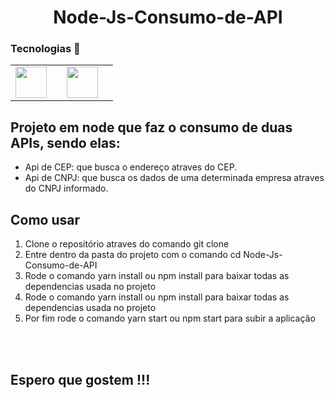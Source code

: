  <h1 align="center"> 
 Node-Js-Consumo-de-API
</h1>

<h3> Tecnologias 🚀 </h3>

<table border="0">
 <tr>
  <td> <a href="https://nodejs.org/en//"> <img src= "https://icongr.am/devicon/nodejs-original.svg?size=128&color=currentColor" width="50px" height="50px"></a><td>
  <td>  <a href="https://www.w3schools.com/html/"><img src="https://icongr.am/devicon/html5-original.svg?size=128&color=currentColor" width="50px" height="50px"></a><td>
 </tr>
</table> 
  
<h2> Projeto em node que faz o consumo de duas APIs, sendo elas: </h2>
<ul>
  <li>Api de CEP: que busca o endereço atraves do CEP.</li>
  <li>Api de CNPJ: que busca os dados de uma determinada empresa atraves do CNPJ informado.</li>
</ul>  

<h2> Como usar </h2>

<ol>
  <li>Clone o repositório atraves do comando git clone </li>
  <li>Entre dentro da pasta do projeto com o comando cd Node-Js-Consumo-de-API</li>
  <li>Rode o comando yarn install ou npm install para baixar todas as dependencias usada no projeto</li>
   <li>Rode o comando yarn install ou npm install para baixar todas as dependencias usada no projeto</li>
 <li>Por fim rode o comando yarn start ou npm start para subir a aplicação</li>
</ol> 
<br><br>
<h2> Espero que gostem !!! </h2>





